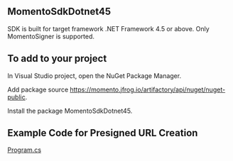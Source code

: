 ## MomentoSdkDotnet45

SDK is built for target framework .NET Framework 4.5 or above. Only MomentoSigner is supported.

## To add to your project

In Visual Studio project, open the NuGet Package Manager. 

Add package source https://momento.jfrog.io/artifactory/api/nuget/nuget-public.

Install the package MomentoSdkDotnet45.

## Example Code for Presigned URL Creation

[Program.cs](Program.cs)

